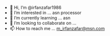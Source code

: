 - 👋 Hi, I’m @irfanzafar1986
- 👀 I’m interested in ... asn processor
- 🌱 I’m currently learning ... asn 
- 💞️ I’m looking to collaborate on ...
- 📫 How to reach me ... m_irfanzafar@msn.com

<!---
irfanzafar1986/irfanzafar1986 is a ✨ special ✨ repository because its `README.md` (this file) appears on your GitHub profile.
You can click the Preview link to take a look at your changes.
--->
